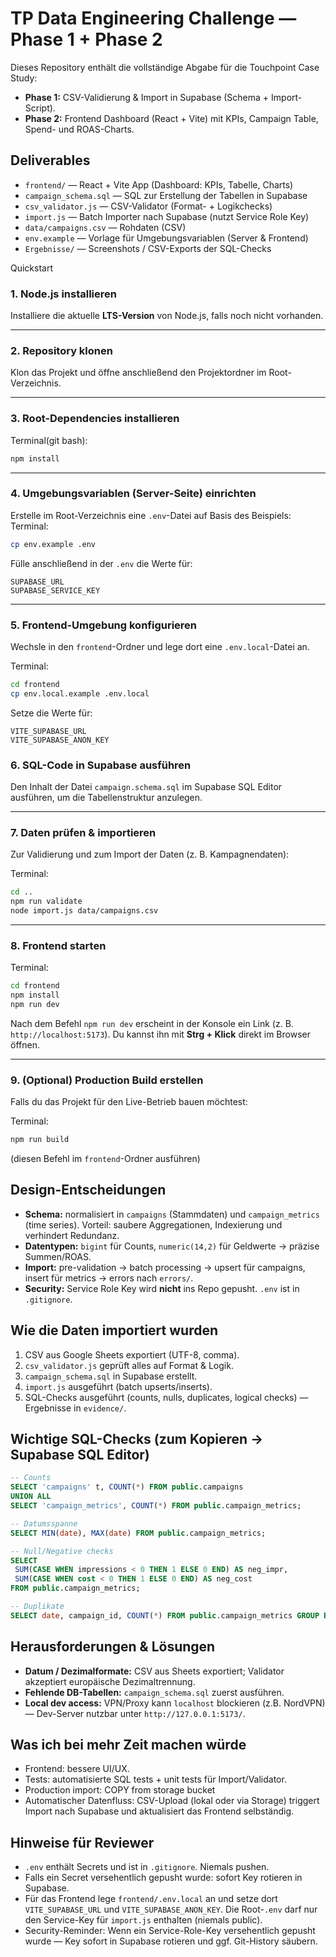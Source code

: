 # TP Data Engineering Challenge — Phase 1 + Phase 2

Dieses Repository enthält die vollständige Abgabe für die Touchpoint Case Study:

- **Phase 1:** CSV-Validierung & Import in Supabase (Schema + Import-Script).
- **Phase 2:** Frontend Dashboard (React + Vite) mit KPIs, Campaign Table, Spend- und ROAS-Charts.

## Deliverables

- `frontend/` — React + Vite App (Dashboard: KPIs, Tabelle, Charts)
- `campaign_schema.sql` — SQL zur Erstellung der Tabellen in Supabase
- `csv_validator.js` — CSV-Validator (Format- + Logikchecks)
- `import.js` — Batch Importer nach Supabase (nutzt Service Role Key)
- `data/campaigns.csv` — Rohdaten (CSV)
- `env.example` — Vorlage für Umgebungsvariablen (Server & Frontend)
- `Ergebnisse/` — Screenshots / CSV-Exports der SQL-Checks

Quickstart

### 1. Node.js installieren

Installiere die aktuelle **LTS-Version** von Node.js, falls noch nicht vorhanden.

---

### 2. Repository klonen

Klon das Projekt und öffne anschließend den Projektordner im Root-Verzeichnis.

---

### 3. Root-Dependencies installieren
Terminal(git bash):
```bash
npm install
```

---

### 4. Umgebungsvariablen (Server-Seite) einrichten

Erstelle im Root-Verzeichnis eine `.env`-Datei auf Basis des Beispiels:
Terminal:
```bash
cp env.example .env
```

Fülle anschließend in der `.env` die Werte für:

```
SUPABASE_URL
SUPABASE_SERVICE_KEY
```

---

### 5. Frontend-Umgebung konfigurieren

Wechsle in den `frontend`-Ordner und lege dort eine `.env.local`-Datei an.

Terminal:
```bash
cd frontend
cp env.local.example .env.local
```
Setze die Werte für:

```
VITE_SUPABASE_URL
VITE_SUPABASE_ANON_KEY
```
### 6. SQL-Code in Supabase ausführen
Den Inhalt der Datei `campaign.schema.sql` im Supabase SQL Editor ausführen, um die Tabellenstruktur anzulegen.

---

### 7. Daten prüfen & importieren

Zur Validierung und zum Import der Daten (z. B. Kampagnendaten):

Terminal:
```bash
cd ..
npm run validate
node import.js data/campaigns.csv
```

---

### 8. Frontend starten

Terminal:
```bash
cd frontend
npm install
npm run dev
```

Nach dem Befehl `npm run dev` erscheint in der Konsole ein Link (z. B. `http://localhost:5173`). Du kannst ihn mit **Strg + Klick** direkt im Browser öffnen.

---

### 9. (Optional) Production Build erstellen

Falls du das Projekt für den Live-Betrieb bauen möchtest:

Terminal:
```bash
npm run build
```

(diesen Befehl im `frontend`-Ordner ausführen)

## Design-Entscheidungen

- **Schema:** normalisiert in `campaigns` (Stammdaten) und `campaign_metrics` (time series). Vorteil: saubere Aggregationen, Indexierung und verhindert Redundanz.
- **Datentypen:** `bigint` für Counts, `numeric(14,2)` für Geldwerte → präzise Summen/ROAS.
- **Import:** pre-validation → batch processing → upsert für campaigns, insert für metrics → errors nach `errors/`.
- **Security:** Service Role Key wird **nicht** ins Repo gepusht. `.env` ist in `.gitignore`.

## Wie die Daten importiert wurden

1. CSV aus Google Sheets exportiert (UTF-8, comma).
2. `csv_validator.js` geprüft alles auf Format & Logik.
3. `campaign_schema.sql` in Supabase erstellt.
4. `import.js` ausgeführt (batch upserts/inserts).
5. SQL-Checks ausgeführt (counts, nulls, duplicates, logical checks) — Ergebnisse in `evidence/`.

## Wichtige SQL-Checks (zum Kopieren → Supabase SQL Editor)

```sql
-- Counts
SELECT 'campaigns' t, COUNT(*) FROM public.campaigns
UNION ALL
SELECT 'campaign_metrics', COUNT(*) FROM public.campaign_metrics;

-- Datumsspanne
SELECT MIN(date), MAX(date) FROM public.campaign_metrics;

-- Null/Negative checks
SELECT
 SUM(CASE WHEN impressions < 0 THEN 1 ELSE 0 END) AS neg_impr,
 SUM(CASE WHEN cost < 0 THEN 1 ELSE 0 END) AS neg_cost
FROM public.campaign_metrics;

-- Duplikate
SELECT date, campaign_id, COUNT(*) FROM public.campaign_metrics GROUP BY date, campaign_id HAVING COUNT(*) > 1;
```

## Herausforderungen & Lösungen

- **Datum / Dezimalformate:** CSV aus Sheets exportiert; Validator akzeptiert europäische Dezimaltrennung.
- **Fehlende DB-Tabellen:** `campaign_schema.sql` zuerst ausführen.
- **Local dev access:** VPN/Proxy kann `localhost` blockieren (z.B. NordVPN) — Dev-Server nutzbar unter `http://127.0.0.1:5173/`.

## Was ich bei mehr Zeit machen würde

- Frontend: bessere UI/UX.
- Tests: automatisierte SQL tests + unit tests für Import/Validator.
- Production import: COPY from storage bucket
- Automatischer Datenfluss: CSV-Upload (lokal oder via Storage) triggert Import nach Supabase und aktualisiert das Frontend selbständig.

## Hinweise für Reviewer

- `.env` enthält Secrets und ist in `.gitignore`. Niemals pushen.
- Falls ein Secret versehentlich gepusht wurde: sofort Key rotieren in Supabase.
- Für das Frontend lege `frontend/.env.local` an und setze dort `VITE_SUPABASE_URL` und `VITE_SUPABASE_ANON_KEY`. Die Root-`.env` darf nur den Service-Key für `import.js` enthalten (niemals public).
- Security-Reminder: Wenn ein Service-Role-Key versehentlich gepusht wurde — Key sofort in Supabase rotieren und ggf. Git-History säubern.
